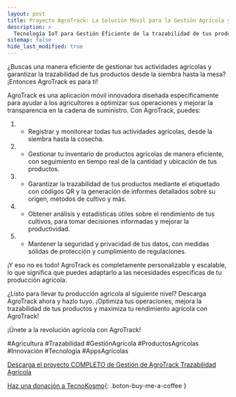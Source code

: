 ```yaml
---
layout: post
title: Proyecto AgroTrack: La Solución Móvil para la Gestión Agrícola y la Trazabilidad de Productos
description: >
  Tecnología IoT para Gestión Eficiente de la trazabilidad de tus productos 
sitemap: false
hide_last_modified: true
---
```



¿Buscas una manera eficiente de gestionar tus actividades agrícolas y garantizar la trazabilidad de tus productos desde la siembra hasta la mesa? ¡Entonces AgroTrack es para ti!

AgroTrack es una aplicación móvil innovadora diseñada específicamente para ayudar a los agricultores a optimizar sus operaciones y mejorar la transparencia en la cadena de suministro. Con AgroTrack, puedes:

1. - Registrar y monitorear todas tus actividades agrícolas, desde la siembra hasta la cosecha.
2. - Gestionar tu inventario de productos agrícolas de manera eficiente, con seguimiento en tiempo real de la cantidad y ubicación de tus productos.
3. - Garantizar la trazabilidad de tus productos mediante el etiquetado con códigos QR y la generación de informes detallados sobre su origen, métodos de cultivo y más.
4. - Obtener análisis y estadísticas útiles sobre el rendimiento de tus cultivos, para tomar decisiones informadas y mejorar la productividad.
5. - Mantener la seguridad y privacidad de tus datos, con medidas sólidas de protección y cumplimiento de regulaciones.

¡Y eso no es todo! AgroTrack es completamente personalizable y escalable, lo que significa que puedes adaptarlo a las necesidades específicas de tu producción agrícola.

¿Listo para llevar tu producción agrícola al siguiente nivel? Descarga AgroTrack ahora y hazlo tuyo. ¡Optimiza tus operaciones, mejora la trazabilidad de tus productos y maximiza tu rendimiento agrícola con AgroTrack!

¡Únete a la revolución agrícola con AgroTrack!

#Agricultura #Trazabilidad #GestiónAgrícola #ProductosAgrícolas #Innovación #Tecnología #AppsAgrícolas


[Descarga el proyecto COMPLETO de Gestión de AgroTrack Trazabilidad Agrícola](https://www.dropbox.com/scl/fo/vzlzutlqu50ahd4fev16u/h?rlkey=v4vxkey3dauvro62y233h0kcj&dl=0)

[Haz una donación a TecnoKosmo](https://www.buymeacoffee.com/nain.taleb){: .boton-buy-me-a-coffee }

<object data="../agroTrackTrazabilidadAgrícola.pdf" width="100%" height="600" type='application/pdf'></object>
